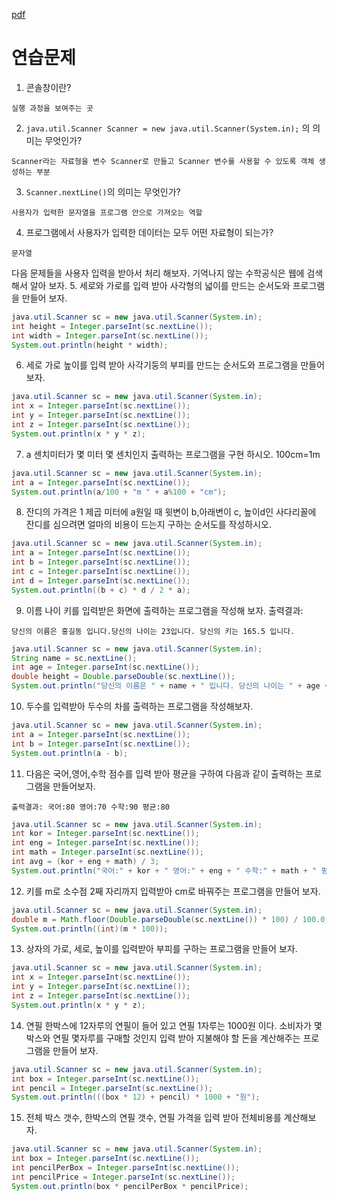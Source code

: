 [pdf](./pdf/JAVA240812simple148.pdf)
# 연습문제

1. 콘솔창이란?
```
실행 과정을 보여주는 곳
```
2. `java.util.Scanner Scanner = new java.util.Scanner(System.in);` 의 의미는 무엇인가?
```
Scanner라는 자료형을 변수 Scanner로 만들고 Scanner 변수를 사용할 수 있도록 객체 생성하는 부분
```
3. `Scanner.nextLine()`의 의미는 무엇인가?
```
사용자가 입력한 문자열을 프로그램 안으로 가져오는 역할
```
4. 프로그램에서 사용자가 입력한 데이터는 모두 어떤 자료형이 되는가?
```
문자열
```
다음 문제들을 사용자 입력을 받아서 처리 해보자. 기억나지 않는 수학공식은 웹에 검색해서 알아 보자.
5. 세로와 가로를 입력 받아 사각형의 넓이를 만드는 순서도와 프로그램을 만들어 보자.
```java
java.util.Scanner sc = new java.util.Scanner(System.in);
int height = Integer.parseInt(sc.nextLine());
int width = Integer.parseInt(sc.nextLine());
System.out.println(height * width);
```
6. 세로 가로 높이를 입력 받아 사각기둥의 부피를 만드는 순서도와 프로그램을 만들어 보자.
```java
java.util.Scanner sc = new java.util.Scanner(System.in);
int x = Integer.parseInt(sc.nextLine());
int y = Integer.parseInt(sc.nextLine());
int z = Integer.parseInt(sc.nextLine());
System.out.println(x * y * z);
```
7. a 센치미터가 몇 미터 몇 센치인지 출력하는 프로그램을 구현 하시오. 100cm=1m
```java
java.util.Scanner sc = new java.util.Scanner(System.in);
int a = Integer.parseInt(sc.nextLine());
System.out.println(a/100 + "m " + a%100 + "cm");
```
8. 잔디의 가격은 1 제곱 미터에 a원일 때 윗변이 b,아래변이 c, 높이d인 사다리꼴에 잔디를 심으려면 얼마의 비용이 드는지 구하는 순서도를 작성하시오.
```java
java.util.Scanner sc = new java.util.Scanner(System.in);
int a = Integer.parseInt(sc.nextLine());
int b = Integer.parseInt(sc.nextLine());
int c = Integer.parseInt(sc.nextLine());
int d = Integer.parseInt(sc.nextLine());
System.out.println((b + c) * d / 2 * a);
```
9. 이름 나이 키를 입력받은 화면에 출력하는 프로그램을 작성해 보자. 출력결과:
```
당신의 이름은 홍길동 입니다.당신의 나이는 23입니다. 당신의 키는 165.5 입니다.
```
```java
java.util.Scanner sc = new java.util.Scanner(System.in);
String name = sc.nextLine();
int age = Integer.parseInt(sc.nextLine());
double height = Double.parseDouble(sc.nextLine());
System.out.println("당신의 이름은 " + name + " 입니다. 당신의 나이는 " + age + "입니다. 당신의 키는 " + height + " 입니다.")
```
10. 두수를 입력받아 두수의 차를 출력하는 프로그램을 작성해보자.
```java
java.util.Scanner sc = new java.util.Scanner(System.in);
int a = Integer.parseInt(sc.nextLine());
int b = Integer.parseInt(sc.nextLine());
System.out.println(a - b);
```
11. 다음은 국어,영어,수학 점수를 입력 받아 평균을 구하여 다음과 같이 출력하는 프로그램을 만들어보자. 
```
출력결과: 국어:80 영어:70 수학:90 평균:80
```
```java
java.util.Scanner sc = new java.util.Scanner(System.in);
int kor = Integer.parseInt(sc.nextLine());
int eng = Integer.parseInt(sc.nextLine());
int math = Integer.parseInt(sc.nextLine());
int avg = (kor + eng + math) / 3;
System.out.println("국어:" + kor + " 영어:" + eng + " 수학:" + math + " 평균:" +avg);
```
12. 키를 m로 소수점 2째 자리까지 입력받아 cm로 바꿔주는 프로그램을 만들어 보자.
```java
java.util.Scanner sc = new java.util.Scanner(System.in);
double m = Math.floor(Double.parseDouble(sc.nextLine()) * 100) / 100.0;
System.out.println((int)(m * 100));
```
13. 상자의 가로, 세로, 높이를 입력받아 부피를 구하는 프로그램을 만들어 보자.
```java
java.util.Scanner sc = new java.util.Scanner(System.in);
int x = Integer.parseInt(sc.nextLine());
int y = Integer.parseInt(sc.nextLine());
int z = Integer.parseInt(sc.nextLine());
System.out.println(x * y * z);
```
14. 연필 한박스에 12자루의 연필이 들어 있고 연필 1자루는 1000원 이다. 소비자가 몇 박스와 연필 몇자루를 구매할 것인지 입력 받아 지불해야 할 돈을 계산해주는 프로그램을 만들어 보자.
```java
java.util.Scanner sc = new java.util.Scanner(System.in);
int box = Integer.parseInt(sc.nextLine());
int pencil = Integer.parseInt(sc.nextLine());
System.out.println(((box * 12) + pencil) * 1000 + "원");
```
15. 전체 박스 갯수, 한박스의 연필 갯수, 연필 가격을 입력 받아 전체비용를 계산해보자.
```java
java.util.Scanner sc = new java.util.Scanner(System.in);
int box = Integer.parseInt(sc.nextLine());
int pencilPerBox = Integer.parseInt(sc.nextLine());
int pencilPrice = Integer.parseInt(sc.nextLine());
System.out.println(box * pencilPerBox * pencilPrice);
```
